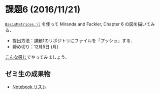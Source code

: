 # 課題6 (2016/11/21)
[`BasisMatrices.jl`](https://github.com/QuantEcon/BasisMatrices.jl)
を使って Miranda and Fackler, Chapter 6 の図を描いてみる．

* 提出方法：課題1のリポジトリにファイルを「プッシュ」する．
* 締め切り：12月5日 (月)

[こんな感じ](http://nbviewer.jupyter.org/github/OyamaZemi/exercises2016/blob/bc1557770a8f6f9684f481e4bd3916b1affee8f7/ex06/basis_matrices_demo.ipynb)でやってみましょう．

## ゼミ生の成果物

* [Notebook リスト](notebooks.md)
